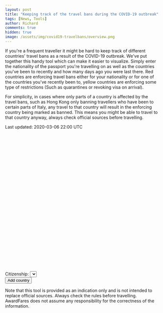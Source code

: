 ```yaml
---
layout: post
title: "Keeping track of the travel bans during the COVID-19 outbreak"
tags: [News, Tools]
author: Richard
comments: true
hidden: true
image: /assets/img/covid19-travelbans/overview.png
---
```


If you're a frequent traveller it might be hard to keep track of different countries' travel bans as a result of the COVID-19 outbreak. We've put together this handy tool which can make it easier to visualize. Simply enter the nationality of the passport you're travelling on as well as the countries you've been to recently and how many days ago you were last there. Red countries are enforcing travel bans either for your nationality or for one of the countries you've recently been to, yellow countries are enforcing some type of restrictions (Such as quarantines or revoking visa on arrival).

 For simplicity, in cases where only parts of a country is affected by the travel bans, such as Hong Kong only banning travellers who have been to certain parts of Italy, any travel to that country will result in the enforcing country being marked as banned. This means you might be able to travel to that country anyway, always check official sources before travelling.

 Last updated: 2020-03-06 22:00 UTC

<link rel="stylesheet" href="/assets/js/jvm/jquery-jvectormap-2.0.5.css" type="text/css" media="screen"/>
<div id="world-map" style="width: 100%; height: 450px"></div>
  Citizenship: <select class="country-selection" id="nationality-selection"></select>
  <div id="trip-template" style="display: none;">
    <p>Country: <select class="country-selection"></select></p>
    <p>Days ago: <input class="time-ago" type="text" /></p>
  <button class="remove-country">X</button>
  </div>
  <div class="trip">
  </div>
  <button id="add-country">Add country</button>
<script src="https://ajax.googleapis.com/ajax/libs/jquery/3.4.1/jquery.min.js"></script>
<script src="https://underscorejs.org/underscore-min.js"></script>
<script src="/assets/js/jvm/jquery-jvectormap-2.0.5.min.js"></script>
<script src="/assets/js/jvm/jquery-jvectormap-world-mill.js"></script>
<script src="/assets/js/travel-bans-map.js"></script>


Note that this tool is provided as an indication only and is not intended to replace official sources. Always check the rules before travelling. AwardFares does not assume any responsibility for the correctness of the information.
